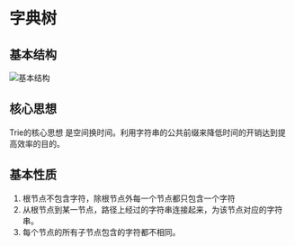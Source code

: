 # 字典树
## 基本结构
![基本结构](https://i.loli.net/2020/03/04/ahTqo6tE3kPNfHR.png)
## 核心思想
Trie的核心思想 是空间换时间。利用字符串的公共前缀来降低时间的开销达到提高效率的目的。
## 基本性质
1. 根节点不包含字符，除根节点外每一个节点都只包含一个字符
2. 从根节点到某一节点，路径上经过的字符串连接起来，为该节点对应的字符串。
3. 每个节点的所有子节点包含的字符都不相同。